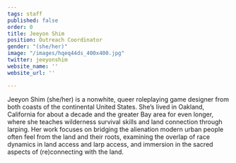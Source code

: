 ```yaml
---
tags: staff
published: false
order: 0
title: Jeeyon Shim
position: Outreach Coordinator
gender: "(she/her)"
image: "/images/hqeq44ds_400x400.jpg"
twitter: jeeyonshim
website_name: ''
website_url: ''

---
```

Jeeyon Shim (she/her) is a nonwhite, queer roleplaying game designer from both coasts of the continental United States. She’s lived in Oakland, California for about a decade and the greater Bay area for even longer, where she teaches wilderness survival skills and land connection through larping. Her work focuses on bridging the alienation modern urban people often feel from the land and their roots, examining the overlap of race dynamics in land access and larp access, and immersion in the sacred aspects of (re)connecting with the land.